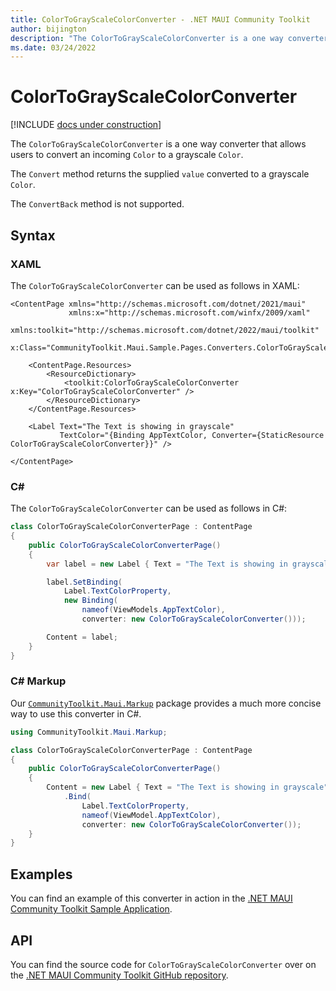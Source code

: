 ```yaml
---
title: ColorToGrayScaleColorConverter - .NET MAUI Community Toolkit
author: bijington
description: "The ColorToGrayScaleColorConverter is a one way converter that allows users to convert an incoming Color to a grayscale Color."
ms.date: 03/24/2022
---
```


# ColorToGrayScaleColorConverter

[!INCLUDE [docs under construction](../includes/preview-note.md)]

The `ColorToGrayScaleColorConverter` is a one way converter that allows users to convert an incoming `Color` to a grayscale `Color`.

The `Convert` method returns the supplied `value` converted to a grayscale `Color`.

The `ConvertBack` method is not supported.

## Syntax

### XAML

The `ColorToGrayScaleColorConverter` can be used as follows in XAML:

```xaml
<ContentPage xmlns="http://schemas.microsoft.com/dotnet/2021/maui"
             xmlns:x="http://schemas.microsoft.com/winfx/2009/xaml"
             xmlns:toolkit="http://schemas.microsoft.com/dotnet/2022/maui/toolkit"
             x:Class="CommunityToolkit.Maui.Sample.Pages.Converters.ColorToGrayScaleColorConverterPage">

    <ContentPage.Resources>
        <ResourceDictionary>
            <toolkit:ColorToGrayScaleColorConverter x:Key="ColorToGrayScaleColorConverter" />
        </ResourceDictionary>
    </ContentPage.Resources>

    <Label Text="The Text is showing in grayscale"
           TextColor="{Binding AppTextColor, Converter={StaticResource ColorToGrayScaleColorConverter}}" />

</ContentPage>
```

### C#

The `ColorToGrayScaleColorConverter` can be used as follows in C#:

```csharp
class ColorToGrayScaleColorConverterPage : ContentPage
{
    public ColorToGrayScaleColorConverterPage()
    {
        var label = new Label { Text = "The Text is showing in grayscale" };

		label.SetBinding(
			Label.TextColorProperty,
			new Binding(
				nameof(ViewModels.AppTextColor),
				converter: new ColorToGrayScaleColorConverter()));

		Content = label;
    }
}
```

### C# Markup

Our [`CommunityToolkit.Maui.Markup`](../markup/markup.md) package provides a much more concise way to use this converter in C#.

```csharp
using CommunityToolkit.Maui.Markup;

class ColorToGrayScaleColorConverterPage : ContentPage
{
    public ColorToGrayScaleColorConverterPage()
    {
        Content = new Label { Text = "The Text is showing in grayscale" }
            .Bind(
                Label.TextColorProperty,
                nameof(ViewModel.AppTextColor),
                converter: new ColorToGrayScaleColorConverter());
    }
}
```

## Examples

You can find an example of this converter in action in the [.NET MAUI Community Toolkit Sample Application](https://github.com/CommunityToolkit/Maui/blob/main/samples/CommunityToolkit.Maui.Sample/Pages/Converters/ColorsConverterPage.xaml).

## API

You can find the source code for `ColorToGrayScaleColorConverter` over on the [.NET MAUI Community Toolkit GitHub repository](https://github.com/CommunityToolkit/Maui/blob/main/src/CommunityToolkit.Maui/Converters/ColorToColorConverters.shared.cs).
